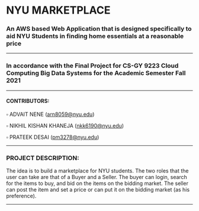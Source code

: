 # NYU MARKETPLACE
### An AWS based Web Application that is designed specifically to aid NYU Students in finding home essentials at a reasonable price
***
### In accordance with the Final Project for CS-GY 9223 Cloud Computing Big Data Systems for the Academic Semester Fall 2021
***
#### CONTRIBUTORS:  
  ▫️ ADVAIT NENE (arn8059@nyu.edu)
  
  ▫️ NIKHIL KISHAN KHANEJA (nkk6190@nyu.edu)
  
  ▫️ PRATEEK DESAI (pm3278@nyu.edu)
***
### PROJECT DESCRIPTION:
The idea is to build a marketplace for NYU students. The two roles that the user can take are that of a Buyer and a Seller. The buyer can login, search for the items to buy, and bid on the items on the bidding market. The seller can post the item and set a price or can put it on the bidding market (as his preference).
***
